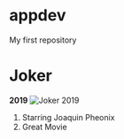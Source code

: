 # appdev
My first repository

# Joker
**2019**
![Joker 2019](https://github.com/user-attachments/assets/0c9af58a-d3d1-413c-82cc-e9c419b3120b)
1. Starring Joaquin Pheonix
2. Great Movie
